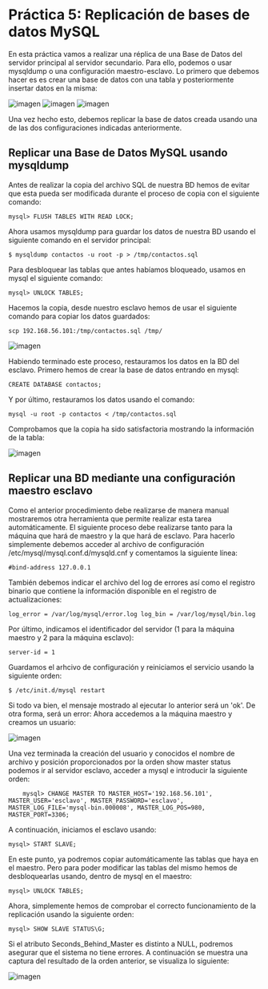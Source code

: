 # Práctica 5: Replicación de bases de datos MySQL
En esta práctica vamos a realizar una réplica de una Base de Datos del servidor principal al servidor secundario. Para ello, podemos o usar mysqldump o una configuración maestro-esclavo. Lo primero que debemos hacer es es crear una base de datos con una tabla y posteriormente insertar datos en la misma:

![imagen](https://github.com/Antobio17/swap1819/blob/master/practica5/imagenes/db1.png)
![imagen](https://github.com/Antobio17/swap1819/blob/master/practica5/imagenes/db2.png)
![imagen](https://github.com/Antobio17/swap1819/blob/master/practica5/imagenes/db3.png)

Una vez hecho esto, debemos replicar la base de datos creada usando una de las dos configuraciones indicadas anteriormente.

## Replicar una Base de Datos MySQL usando mysqldump
Antes de realizar la copia del archivo SQL de nuestra BD hemos de evitar que esta pueda ser modificada durante el proceso de copia con el siguiente comando:

    mysql> FLUSH TABLES WITH READ LOCK;

Ahora usamos mysqldump para guardar los datos de nuestra BD usando el siguiente comando en el servidor principal:

    $ mysqldump contactos -u root -p > /tmp/contactos.sql

Para desbloquear las tablas que antes habíamos bloqueado, usamos en mysql el siguiente comando:

    mysql> UNLOCK TABLES;

Hacemos la copia, desde nuestro esclavo hemos de usar el siguiente comando para copiar los datos guardados:

    scp 192.168.56.101:/tmp/contactos.sql /tmp/
    
![imagen](https://github.com/Antobio17/swap1819/blob/master/practica5/imagenes/db4.png)

Habiendo terminado este proceso, restauramos los datos en la BD del esclavo. Primero hemos de crear la base de datos entrando en mysql:

    CREATE DATABASE contactos;

Y por último, restauramos los datos usando el comando:

    mysql -u root -p contactos < /tmp/contactos.sql

Comprobamos que la copia ha sido satisfactoria mostrando la información de la tabla:

![imagen](https://github.com/Antobio17/swap1819/blob/master/practica5/imagenes/db5.png)

## Replicar una BD mediante una configuración maestro esclavo


Como el anterior procedimiento debe realizarse de manera manual mostraremos otra herramienta que permite realizar esta tarea automáticamente. El siguiente proceso debe realizarse tanto para la máquina que hará de maestro y la que hará de esclavo. Para hacerlo simplemente debemos acceder al archivo de configuración /etc/mysql/mysql.conf.d/mysqld.cnf y comentamos la siguiente línea:

    #bind-address 127.0.0.1

También debemos indicar el archivo del log de errores así como el registro binario que contiene la información disponible en el registro de actualizaciones:

    log_error = /var/log/mysql/error.log log_bin = /var/log/mysql/bin.log

Por último, indicamos el identificador del servidor (1 para la máquina maestro y 2 para la máquina esclavo):

    server-id = 1

Guardamos el arhcivo de configuración y reiniciamos el servicio usando la siguiente orden:

    $ /etc/init.d/mysql restart

Si todo va bien, el mensaje mostrado al ejecutar lo anterior será un 'ok'. De otra forma, será un error:
Ahora accedemos a la máquina maestro y creamos un usuario:

![imagen](https://github.com/Antobio17/swap1819/blob/master/practica5/imagenes/db7.png)

Una vez terminada la creación del usuario y conocidos el nombre de archivo y posición proporcionados por la orden show master status podemos ir al servidor esclavo, acceder a mysql e introducir la siguiente orden:

        mysql> CHANGE MASTER TO MASTER_HOST='192.168.56.101', MASTER_USER='esclavo', MASTER_PASSWORD='esclavo', MASTER_LOG_FILE='mysql-bin.000008', MASTER_LOG_POS=980, MASTER_PORT=3306;

A continuación, iniciamos el esclavo usando:

    mysql> START SLAVE;

En este punto, ya podremos copiar automáticamente las tablas que haya en el maestro. Pero para poder modificar las tablas del mismo hemos de desbloquearlas usando, dentro de mysql en el maestro:

    mysql> UNLOCK TABLES;

Ahora, simplemente hemos de comprobar el correcto funcionamiento de la replicación usando la siguiente orden:

    mysql> SHOW SLAVE STATUS\G;

Si el atributo Seconds_Behind_Master es distinto a NULL, podremos asegurar que el sistema no tiene errores. A continuación se muestra una captura del resultado de la orden anterior, se visualiza lo siguiente:

![imagen](https://github.com/Antobio17/swap1819/blob/master/practica5/imagenes/db8.png)


